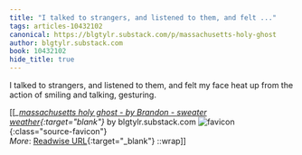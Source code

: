 ```yaml
---
title: "I talked to strangers, and listened to them, and felt ..."
tags: articles-10432102
canonical: https://blgtylr.substack.com/p/massachusetts-holy-ghost
author: blgtylr.substack.com
book: 10432102
hide_title: true
---
```


I talked to strangers, and listened to them, and felt my face heat up from the action of smiling and talking, gesturing.


[[<cite>_[massachusetts holy ghost - by Brandon - sweater weather](https://blgtylr.substack.com/p/massachusetts-holy-ghost){:target="_blank"}_</cite> by blgtylr.substack.com ![favicon](https://s2.googleusercontent.com/s2/favicons?domain=blgtylr.substack.com){:class="source-favicon"}<br>
_More_: [Readwise URL](https://readwise.io/open/213532241){:target="_blank"}
::wrap]]